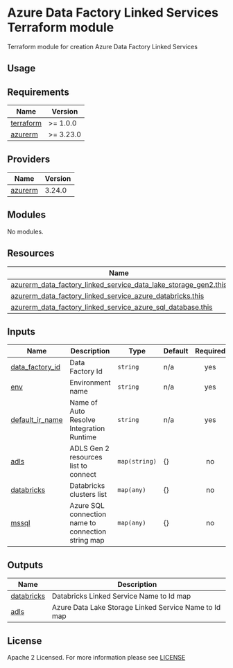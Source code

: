 # Azure Data Factory Linked Services Terraform module
Terraform module for creation Azure Data Factory Linked Services

## Usage

<!-- BEGIN_TF_DOCS -->
## Requirements

| Name                                                                      | Version   |
| ------------------------------------------------------------------------- | --------- |
| <a name="requirement_terraform"></a> [terraform](#requirement\_terraform) | >= 1.0.0  |
| <a name="requirement_azurerm"></a> [azurerm](#requirement\_azurerm)       | >= 3.23.0 |

## Providers

| Name                                                          | Version |
| ------------------------------------------------------------- | ------- |
| <a name="provider_azurerm"></a> [azurerm](#provider\_azurerm) | 3.24.0  |

## Modules

No modules.

## Resources

| Name                                                                                                                                                                                                  | Type     |
|-------------------------------------------------------------------------------------------------------------------------------------------------------------------------------------------------------| -------- |
| [azurerm_data_factory_linked_service_data_lake_storage_gen2.this](https://registry.terraform.io/providers/hashicorp/azurerm/latest/docs/resources/data_factory_linked_service_data_lake_storage_gen2) | resource |
| [azurerm_data_factory_linked_service_azure_databricks.this](https://registry.terraform.io/providers/hashicorp/azurerm/latest/docs/resources/data_factory_linked_service_azure_databricks)             | resource |
| [azurerm_data_factory_linked_service_azure_sql_database.this](https://registry.terraform.io/providers/hashicorp/azurerm/latest/docs/resources/data_factory_linked_service_azure_sql_database)         | resource |

## Inputs

| Name                                                                                | Description                                         | Type          | Default | Required |
|-------------------------------------------------------------------------------------|-----------------------------------------------------|---------------|---------|:--------:|
| <a name="input_data_factory_id"></a> [data\_factory\_id](#input\_data\_factory\_id) | Data Factory Id                                     | `string`      | n/a     |   yes    |
| <a name="input_env"></a> [env](#input\_env)                                         | Environment name                                    | `string`      | n/a     |   yes    |
| <a name="input_default_ir_name"></a> [default\_ir\_name](#input\_default\_ir\_name) | Name of Auto Resolve Integration Runtime            | `string`      | n/a     |   yes    |
| <a name="input_adls"></a> [adls](#input\_adls)                                      | ADLS Gen 2 resources list to connect                | `map(string)` | {}      |    no    |
| <a name="input_databricks"></a> [databricks](#input\_databricks)                    | Databricks clusters list                            | `map(any)`    | {}      |    no    |
| <a name="input_mssql"></a> [mssql](#input\_mssql)                                   | Azure SQL connection name to connection string map  |`map(any)`     | {}      |    no    |

## Outputs

| Name                                                                 | Description                                           |
|----------------------------------------------------------------------|-------------------------------------------------------|
| <a name="output_databricks"></a> [databricks](#output\_databricks)   | Databricks Linked Service Name to Id map              |
| <a name="output_adls"></a> [adls](#output\_adls)                     | Azure Data Lake Storage Linked Service Name to Id map |
<!-- END_TF_DOCS -->

## License

Apache 2 Licensed. For more information please see [LICENSE](https://github.com/data-platform-hq/terraform-azurerm<>/tree/master/LICENSE)
